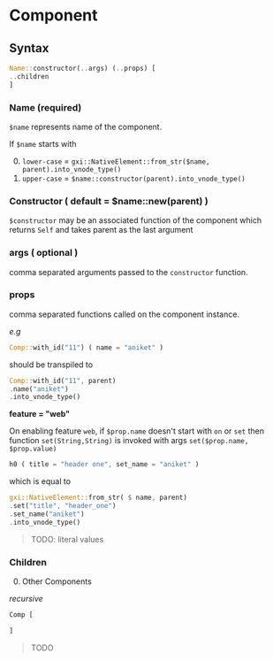# Component

## Syntax

```rust
Name::constructor(..args) (..props) [
..children
]
```

### Name (required)

`$name` represents name of the component.

If `$name` starts with

0. `lower-case` = `gxi::NativeElement::from_str($name, parent).into_vnode_type()`
1. `upper-case` = `$name::constructor(parent).into_vnode_type()`

### Constructor ( default = $name::new(parent) )

`$constructor` may be an associated function of the component which returns `Self` and takes parent as the last argument

### args ( optional )

comma separated arguments passed to the `constructor` function.

### props

comma separated functions called on the component instance.

*e.g*

```rust
Comp::with_id("11") ( name = "aniket" )
```

should be transpiled to

```rust
Comp::with_id("11", parent)
.name("aniket")
.into_vnode_type()
```

**feature = "web"**

On enabling feature `web`, if `$prop.name` doesn't start with `on` or `set` then function `set(String,String)` is
invoked with args `set($prop.name, $prop.value)`

```rust
h0 ( title = "header one", set_name = "aniket" )
```

which is equal to

```rust
gxi::NativeElement::from_str( $ name, parent)
.set("title", "header_one")
.set_name("aniket")
.into_vnode_type()
```

> TODO: literal values

### Children

0. Other Components

*recursive*

```rust
Comp [

]
```

> TODO

